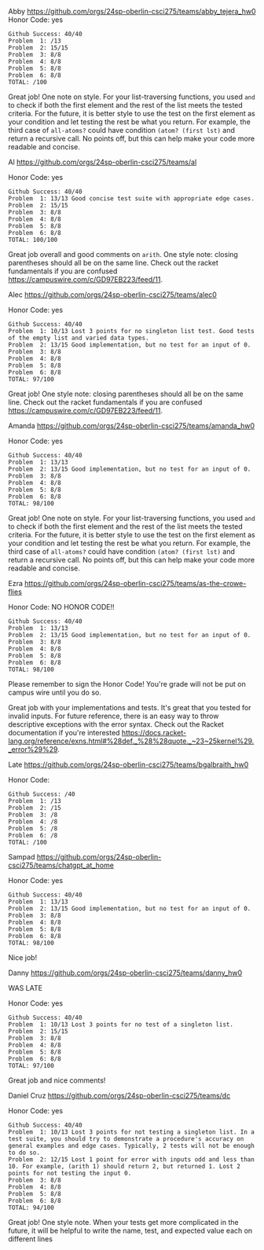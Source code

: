
Abby https://github.com/orgs/24sp-oberlin-csci275/teams/abby_tejera_hw0
Honor Code: yes
```
Github Success: 40/40
Problem  1: /13
Problem  2: 15/15
Problem  3: 8/8
Problem  4: 8/8
Problem  5: 8/8
Problem  6: 8/8
TOTAL: /100
```

Great job! One note on style. For your list-traversing functions, you used `and` to check if both the first element and the rest of the list meets the tested criteria. For the future, it is better style to use the test on the first element as your condition and let testing the rest be what you return. For example, the third case of `all-atoms?` could have condition `(atom? (first lst)` and return a recursive call. No points off, but this can help make your code more readable and concise. 


Al https://github.com/orgs/24sp-oberlin-csci275/teams/al

Honor Code: yes
```
Github Success: 40/40
Problem  1: 13/13 Good concise test suite with appropriate edge cases.
Problem  2: 15/15
Problem  3: 8/8
Problem  4: 8/8
Problem  5: 8/8
Problem  6: 8/8
TOTAL: 100/100
```

Great job overall and good comments on `arith`. One style note: closing parentheses should all be on the same line. Check out the racket fundamentals if you are confused https://campuswire.com/c/GD97EB223/feed/11.


Alec https://github.com/orgs/24sp-oberlin-csci275/teams/alec0

Honor Code: yes
```
Github Success: 40/40
Problem  1: 10/13 Lost 3 points for no singleton list test. Good tests of the empty list and varied data types. 
Problem  2: 13/15 Good implementation, but no test for an input of 0.
Problem  3: 8/8
Problem  4: 8/8
Problem  5: 8/8
Problem  6: 8/8
TOTAL: 97/100
```

Great job! One style note: closing parentheses should all be on the same line. Check out the racket fundamentals if you are confused https://campuswire.com/c/GD97EB223/feed/11.

Amanda https://github.com/orgs/24sp-oberlin-csci275/teams/amanda_hw0

Honor Code: yes
```
Github Success: 40/40
Problem  1: 13/13
Problem  2: 13/15 Good implementation, but no test for an input of 0.
Problem  3: 8/8
Problem  4: 8/8
Problem  5: 8/8
Problem  6: 8/8
TOTAL: 98/100
```

Great job! One note on style. For your list-traversing functions, you used `and` to check if both the first element and the rest of the list meets the tested criteria. For the future, it is better style to use the test on the first element as your condition and let testing the rest be what you return. For example, the third case of `all-atoms?` could have condition `(atom? (first lst)` and return a recursive call. No points off, but this can help make your code more readable and concise. 

Ezra https://github.com/orgs/24sp-oberlin-csci275/teams/as-the-crowe-flies

Honor Code: NO HONOR CODE!!
```
Github Success: 40/40
Problem  1: 13/13
Problem  2: 13/15 Good implementation, but no test for an input of 0.
Problem  3: 8/8
Problem  4: 8/8
Problem  5: 8/8
Problem  6: 8/8
TOTAL: 98/100
```

Please remember to sign the Honor Code! You're grade will not be put on campus wire until you do so.

Great job with your implementations and tests. It's great that you tested for invalid inputs. For future reference, there is an easy way to throw descriptive exceptions with the error syntax. Check out the Racket documentation if you're interested https://docs.racket-lang.org/reference/exns.html#%28def._%28%28quote._~23~25kernel%29._error%29%29.



Late https://github.com/orgs/24sp-oberlin-csci275/teams/bgalbraith_hw0

Honor Code: 
```
Github Success: /40
Problem  1: /13
Problem  2: /15
Problem  3: /8
Problem  4: /8
Problem  5: /8
Problem  6: /8
TOTAL: /100
```

Sampad https://github.com/orgs/24sp-oberlin-csci275/teams/chatgpt_at_home

Honor Code: yes
```
Github Success: 40/40
Problem  1: 13/13
Problem  2: 13/15 Good implementation, but no test for an input of 0.
Problem  3: 8/8
Problem  4: 8/8
Problem  5: 8/8
Problem  6: 8/8
TOTAL: 98/100
```

Nice job!

Danny https://github.com/orgs/24sp-oberlin-csci275/teams/danny_hw0

WAS LATE

Honor Code: yes
```
Github Success: 40/40
Problem  1: 10/13 Lost 3 points for no test of a singleton list.
Problem  2: 15/15
Problem  3: 8/8
Problem  4: 8/8
Problem  5: 8/8
Problem  6: 8/8
TOTAL: 97/100
```

Great job and nice comments!

Daniel Cruz https://github.com/orgs/24sp-oberlin-csci275/teams/dc

Honor Code: yes
```
Github Success: 40/40
Problem  1: 10/13 Lost 3 points for not testing a singleton list. In a test suite, you should try to demonstrate a procedure's accuracy on general examples and edge cases. Typically, 2 tests will not be enough to do so.
Problem  2: 12/15 Lost 1 point for error with inputs odd and less than 10. For example, (arith 1) should return 2, but returned 1. Lost 2 points for not testing the input 0.
Problem  3: 8/8
Problem  4: 8/8
Problem  5: 8/8
Problem  6: 8/8
TOTAL: 94/100
```

Great job! One style note. When your tests get more complicated in the future, it will be helpful to write the name, test, and expected value each on different lines